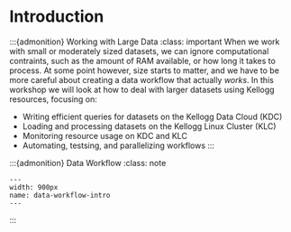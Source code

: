 # Introduction

:::{admonition} Working with Large Data
:class: important
When we work with small or moderately sized datasets, we can ignore computational contraints, such as the amount of RAM available, or how long it takes to process. At some point however, size starts to matter, and we have to be more careful about creating a data workflow that actually *works*. In this workshop we will look at how to deal with larger datasets using Kellogg resources, focusing on:

- Writing efficient queries for datasets on the Kellogg Data Cloud (KDC)
- Loading and processing datasets on the Kellogg Linux Cluster (KLC)
- Monitoring resource usage on KDC and KLC
- Automating, testsing, and parallelizing workflows
:::

:::{admonition} Data Workflow
:class: note

```{figure} ./images/data-workflow-intro.png
---
width: 900px
name: data-workflow-intro
---
```
:::